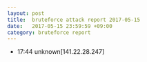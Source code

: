 ```yaml
---
layout: post
title:  bruteforce attack report 2017-05-15
date:   2017-05-15 23:59:59 +09:00
category: bruteforce report
---
```


* 17:44 unknown[141.22.28.247]
